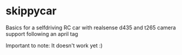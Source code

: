 # skippycar
Basics for a selfdriving RC car with realsense d435 and t265 camera support following an april tag

Important to note: It doesn't work yet :)
